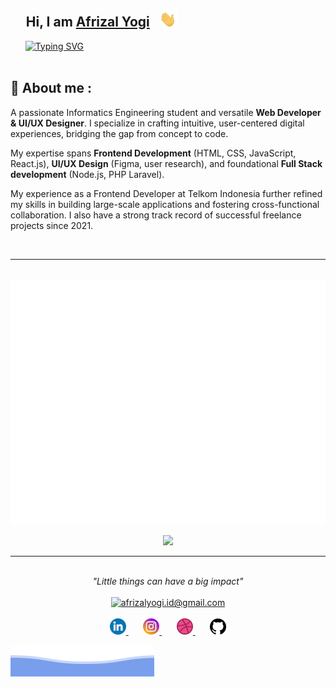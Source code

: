 <!-- Afrizal Yogi - README Profiles -->
<div>
	<h2>&nbsp &nbsp &nbspHi, I am <a href="https://afrizalyogi.github.io" target="_blank">Afrizal Yogi</a>
	&nbsp 
	<img src="https://github.com/afrizalyogi/cdn/blob/main/Assets/GIF/wavehand.gif" width="30px"/></h2>
</div>

<div>
	&nbsp &nbsp &nbsp
	<a href="https://git.io/typing-svg" target="_blank">
		<img src="https://readme-typing-svg.herokuapp.com?font=Helvetica&color=58A6FF&vCenter=true&lines=ꦲꦥ꦳ꦿꦶꦗ꦳ꦭ꧀ꦪꦺꦴꦒꦶꦥꦿꦠꦩ;Interested+to+learn+about+new+things;Hunger+for+knowledge+and+experience;I+Design,+Develop,+and+Always+Learn;" alt="Typing SVG"/>
	</a>
</div>

<br/>

## 📖 About me :
A passionate Informatics Engineering student and versatile **Web Developer & UI/UX Designer**. I specialize in crafting intuitive, user-centered digital experiences, bridging the gap from concept to code.

My expertise spans **Frontend Development** (HTML, CSS, JavaScript, React.js), **UI/UX Design** (Figma, user research), and foundational **Full Stack development** (Node.js, PHP Laravel).

My experience as a Frontend Developer at Telkom Indonesia further refined my skills in building large-scale applications and fostering cross-functional collaboration. I also have a strong track record of successful freelance projects since 2021.

<br/>

---

<br/>

<div align="center">
  <img src="/github-metrics.svg" alt="Metrics">

  ![](https://github-readme-streak-stats.herokuapp.com/?user=afrizalyogi&theme=dark&hide_border=false)
</div>

---

<br/>

<div align="center">
  <i>"Little things can have a big impact"</i>
</div>

<br/>

<div align="center">
	<a href="mailto:afrizalyogi.id@gmail.com" target="_blank">
		<img src="https://img.shields.io/badge/afrizalyogi.id@gmail.com-0078D4?style=for-the-badge&logo=microsoft-outlook&logoColor=white" alt="afrizalyogi.id@gmail.com"/>
	</a>
</div>

<br/>

<div align="center">
	<a href="https://www.linkedin.com/in/afrizalyogi" target="_blank" style="margin: 0 auto"> 
		<img src="https://github.com/afrizalyogi/cdn/blob/main/Assets/Icons/LinkedIn.png" alt="LinkedIn"/>
	</a>
	&nbsp &nbsp &nbsp
	<a href="https://www.instagram.com/afrizalyogi.id/" target="_blank" style="margin: 0 auto">
		<img src="https://github.com/afrizalyogi/cdn/blob/main/Assets/Icons/Instagram.png" alt="Instagram"/>
	</a>
	&nbsp &nbsp &nbsp
	<a href="https://dribbble.com/afrizalyogi" target="_blank" style="margin: 0 auto"> 
		<img src="https://github.com/afrizalyogi/cdn/blob/main/Assets/Icons/Dribbble.png" alt="Dribbble"/>
	</a>
	&nbsp &nbsp &nbsp
	<a href="https://github.com/afrizalyogi" target="_blank" style="margin: 0 auto"> 
		<img src="https://github.com/afrizalyogi/cdn/blob/main/Assets/Icons/Github.png" alt="Github"/>
	</a>
</div>

![Bottom Animation](https://github.com/afrizalyogi/afrizalyogi/blob/main/assets/bottom_header.svg?raw=true)
